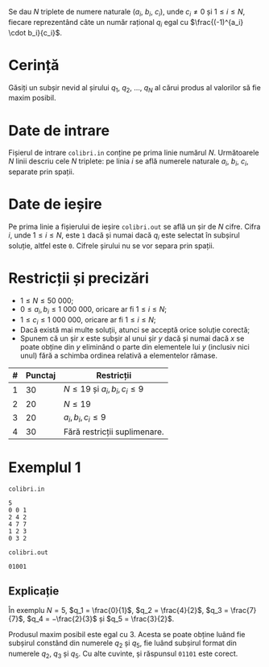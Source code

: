 Se dau $N$ triplete de numere naturale ($a_i$, $b_i$, $c_i$), unde $c_i \neq 0$ și $1 \leq i \leq N$, fiecare reprezentând câte un număr rațional $q_i$ egal cu $\frac{(-1)^{a_i} \cdot b_i}{c_i}$.

# Cerință
Găsiți un subșir nevid al șirului $q_1$, $q_2$, …, $q_N$ al cărui produs al valorilor să fie maxim posibil.

# Date de intrare

Fișierul de intrare `colibri.in` conține pe prima linie numărul $N$. Următoarele $N$ linii descriu cele $N$ triplete: pe linia $i$ se află numerele naturale $a_i$, $b_i$, $c_i$, separate prin spații.

# Date de ieșire

Pe prima linie a fișierului de ieșire `colibri.out` se află un șir de $N$ cifre. Cifra $i$, unde $1 ≤ i ≤ N$, este `1` dacă și numai dacă $q_i$ este selectat în subșirul soluție, altfel este `0`. Cifrele șirului nu se vor separa prin spații.

# Restricții și precizări

* $1 \leq N \leq 50 \ 000$;
* $0 \leq a_i, b_i \leq 1\ 000\ 000$, oricare ar fi $1 \leq i \leq N$;
* $1 \leq c_i \leq 1\ 000\ 000$, oricare ar fi $1 \leq i \leq N$;
* Dacă există mai multe soluții, atunci se acceptă orice soluție corectă;
* Spunem că un șir $x$ este subșir al unui șir $y$ dacă și numai dacă $x$ se poate obține din $y$ eliminând o parte din elementele lui $y$ (inclusiv nici unul) fără a schimba ordinea relativă a elementelor rămase.

| # | Punctaj | Restricții          |
| - | ------- | ------------------- |
| 1 | 30      | $N \leq 19$ și $a_i, b_i, c_i ≤ 9$ |
| 2 | 20      | $N ≤ 19$      |
| 3 | 20      | $a_i, b_i, c_i ≤ 9$      |
| 4 | 30      | Fără restricții suplimenare.      |

# Exemplul 1

`colibri.in`
```
5
0 0 1
2 4 2
4 7 7
1 2 3
0 3 2
```

`colibri.out`
```
01001
```

## Explicație


În exemplu $N = 5$, $q_1 = \frac{0}{1}$, $q_2 = \frac{4}{2}$, $q_3 = \frac{7}{7}$, $q_4 = −\frac{2}{3}$ și $q_5 = \frac{3}{2}$.

Produsul maxim posibil este egal cu $3$. Acesta se poate obține luând fie subșirul constând din numerele $q_2$ și $q_5$, fie luând subșirul format din numerele $q_2$, $q_3$ și $q_5$. Cu alte cuvinte, și răspunsul `01101` este corect.
